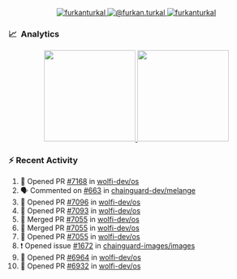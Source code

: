 <p align="center">
  <a href="https://linkedin.com/in/furkanturkal" target="blank">
    <img src="https://img.shields.io/badge/linkedin-%230077B5.svg?&style=for-the-badge&logo=linkedin&logoColor=white" alt="furkanturkal" />
  </a>
  <a href="https://medium.com/@furkan.turkal" target="blank">
    <img src="https://img.shields.io/badge/medium-%2312100E.svg?&style=for-the-badge&logo=medium&logoColor=white" alt="@furkan.turkal" />
  </a>
  <a href="https://twitter.com/furkanturkaI" target="blank">
    <img src="https://img.shields.io/badge/Twitter-1DA1F2?style=for-the-badge&logo=twitter&logoColor=white" alt="furkanturkaI" />
  </a>
</p>

### 📈 &nbsp;Analytics

<p align="center">
  <a href="https://coderstats.net/github/#Dentrax">
    <img height="180em" src="https://github-readme-stats-eight-theta.vercel.app/api?username=Dentrax&show_icons=true&theme=algolia&include_all_commits=true&count_private=true&line_height=26"/>
    <img height="180em" src="https://github-readme-stats-eight-theta.vercel.app/api/top-langs/?username=Dentrax&layout=compact&langs_count=8&theme=algolia&line_height=26"/>
  </a>
</p>

### :zap: Recent Activity

<!--START_SECTION:activity-->
1. 💪 Opened PR [#7168](https://github.com/wolfi-dev/os/pull/7168) in [wolfi-dev/os](https://github.com/wolfi-dev/os)
2. 🗣 Commented on [#663](https://github.com/chainguard-dev/melange/pull/663#issuecomment-1770411659) in [chainguard-dev/melange](https://github.com/chainguard-dev/melange)
3. 💪 Opened PR [#7096](https://github.com/wolfi-dev/os/pull/7096) in [wolfi-dev/os](https://github.com/wolfi-dev/os)
4. 💪 Opened PR [#7093](https://github.com/wolfi-dev/os/pull/7093) in [wolfi-dev/os](https://github.com/wolfi-dev/os)
5. 🎉 Merged PR [#7055](https://github.com/wolfi-dev/os/pull/7055) in [wolfi-dev/os](https://github.com/wolfi-dev/os)
6. 🎉 Merged PR [#7055](https://github.com/wolfi-dev/os/pull/7055) in [wolfi-dev/os](https://github.com/wolfi-dev/os)
7. 💪 Opened PR [#7055](https://github.com/wolfi-dev/os/pull/7055) in [wolfi-dev/os](https://github.com/wolfi-dev/os)
8. ❗ Opened issue [#1672](https://github.com/chainguard-images/images/issues/1672) in [chainguard-images/images](https://github.com/chainguard-images/images)
9. 💪 Opened PR [#6964](https://github.com/wolfi-dev/os/pull/6964) in [wolfi-dev/os](https://github.com/wolfi-dev/os)
10. 💪 Opened PR [#6932](https://github.com/wolfi-dev/os/pull/6932) in [wolfi-dev/os](https://github.com/wolfi-dev/os)
<!--END_SECTION:activity-->
